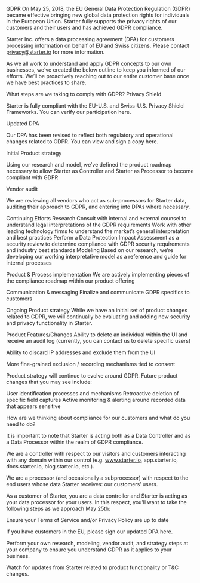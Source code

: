 GDPR
On May 25, 2018, the EU General Data Protection Regulation (GDPR) became effective bringing new global data protection rights for individuals in the European Union. Starter fully supports the privacy rights of our customers and their users and has achieved GDPR compliance.

Starter Inc. offers a data processing agreement (DPA) for customers processing information on behalf of EU and Swiss citizens. Please contact privacy@starter.io for more information.

As we all work to understand and apply GDPR concepts to our own businesses, we’ve created the below outline to keep you informed of our efforts. We’ll be proactively reaching out to our entire customer base once we have best practices to share.

What steps are we taking to comply with GDPR?
Privacy Shield

Starter is fully compliant with the EU-U.S. and Swiss-U.S. Privacy Shield Frameworks. You can verify our participation here.

Updated DPA

Our DPA has been revised to reflect both regulatory and operational changes related to GDPR. You can view and sign a copy here.

Initial Product strategy

Using our research and model, we’ve defined the product roadmap necessary to allow Starter as Controller and Starter as Processor to become compliant with GDPR

Vendor audit

We are reviewing all vendors who act as sub-processors for Starter data, auditing their approach to GDPR, and entering into DPAs where necessary.

Continuing Efforts
Research
Consult with internal and external counsel to understand legal interpretations of the GDPR requirements
Work with other leading technology firms to understand the market’s general interpretation and best practices
Perform a Data Protection Impact Assessment as a security review to determine compliance with GDPR security requirements and industry best standards
Modeling
Based on our research, we’re developing our working interpretative model as a reference and guide for internal processes

Product & Process implementation
We are actively implementing pieces of the compliance roadmap within our product offering

Communication & messaging
Finalize and communicate GDPR specifics to customers

Ongoing Product strategy
While we have an initial set of product changes related to GDPR, we will continually be evaluating and adding new security and privacy functionality in Starter.

Product Features/Changes
Ability to delete an individual within the UI and receive an audit log (currently, you can contact us to delete specific users)

Ability to discard IP addresses and exclude them from the UI

More fine-grained exclusion / recording mechanisms tied to consent

Product strategy will continue to evolve around GDPR. Future product changes that you may see include:

User identification processes and mechanisms
Retroactive deletion of specific field captures
Active monitoring & alerting around recorded data that appears sensitive

How are we thinking about compliance for our customers and what do you need to do?

It is important to note that Starter is acting both as a Data Controller and as a Data Processor within the realm of GDPR compliance.

We are a controller with respect to our visitors and customers interacting with any domain within our control (e.g. www.starter.io, app.starter.io, docs.starter.io, blog.starter.io, etc.).

We are a processor (and occasionally a subprocessor) with respect to the end users whose data Starter receives: our customers’ users.

As a customer of Starter, you are a data controller and Starter is acting as your data processor for your users. In this respect, you’ll want to take the following steps as we approach May 25th:

Ensure your Terms of Service and/or Privacy Policy are up to date

If you have customers in the EU, please sign our updated DPA here.

Perform your own research, modeling, vendor audit, and strategy steps at your company to ensure you understand GDPR as it applies to your business.

Watch for updates from Starter related to product functionality or T&C changes.